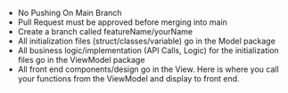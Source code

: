 - No Pushing On Main Branch
- Pull Request must be approved before merging into main
- Create a branch called featureName/yourName
- All initialization files (struct/classes/variable) go in the Model package
- All business logic/implementation (API Calls, Logic) for the initialization files go in the ViewModel package
- All front end components/design go in the View. Here is where you call your functions from the ViewModel and display to front end.

